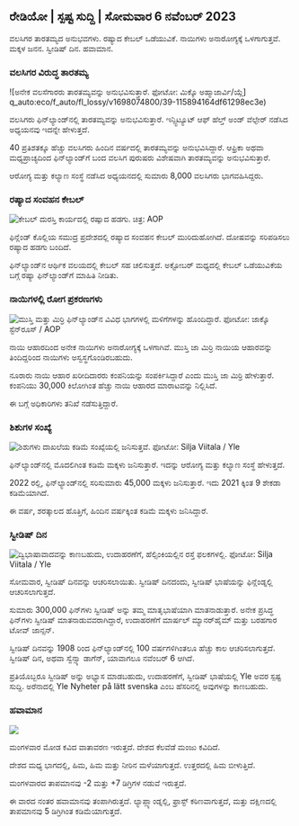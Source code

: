 ## ರೇಡಿಯೋ \| ಸ್ಪಷ್ಟ ಸುದ್ದಿ \| ಸೋಮವಾರ 6 ನವೆಂಬರ್ 2023

ವಲಸಿಗರ ತಾರತಮ್ಯದ ಅನುಭವಗಳು. ರಷ್ಯಾದ ಕೇಬಲ್ ಒಡೆಯುವಿಕೆ. ನಾಯಿಗಳು ಅನಾರೋಗ್ಯಕ್ಕೆ ಒಳಗಾಗುತ್ತವೆ. ಮಕ್ಕಳ ಜನನ. ಸ್ವೀಡಿಷ್ ದಿನ. ಹವಾಮಾನ.

### ವಲಸಿಗರ ವಿರುದ್ಧ ತಾರತಮ್ಯ

![ಅನೇಕ ವಲಸೆಗಾರರು ತಾರತಮ್ಯವನ್ನು ಅನುಭವಿಸುತ್ತಾರೆ. ಫೋಟೋ: ಮಿಕ್ಕೊ ಅಹ್ಮಾಜಾರ್ವಿ/ಯ್ಲೆ] q_auto:eco/f_auto/fl_lossy/v1698074800/39-115894164df61298ec3e)

ವಲಸಿಗರು ಫಿನ್‌ಲ್ಯಾಂಡ್‌ನಲ್ಲಿ ತಾರತಮ್ಯವನ್ನು ಅನುಭವಿಸುತ್ತಾರೆ. ಇನ್ಸ್ಟಿಟ್ಯೂಟ್ ಆಫ್ ಹೆಲ್ತ್ ಅಂಡ್ ವೆಲ್ಫೇರ್ ನಡೆಸಿದ ಅಧ್ಯಯನವು ಇದನ್ನೇ ಹೇಳುತ್ತದೆ.

40 ಪ್ರತಿಶತಕ್ಕೂ ಹೆಚ್ಚು ವಲಸಿಗರು ಹಿಂದಿನ ವರ್ಷದಲ್ಲಿ ತಾರತಮ್ಯವನ್ನು ಅನುಭವಿಸಿದ್ದಾರೆ. ಆಫ್ರಿಕಾ ಅಥವಾ ಮಧ್ಯಪ್ರಾಚ್ಯದಿಂದ ಫಿನ್‌ಲ್ಯಾಂಡ್‌ಗೆ ಬಂದ ವಲಸಿಗ ಪುರುಷರು ವಿಶೇಷವಾಗಿ ತಾರತಮ್ಯವನ್ನು ಅನುಭವಿಸುತ್ತಾರೆ.

ಆರೋಗ್ಯ ಮತ್ತು ಕಲ್ಯಾಣ ಸಂಸ್ಥೆ ನಡೆಸಿದ ಅಧ್ಯಯನದಲ್ಲಿ ಸುಮಾರು 8,000 ವಲಸಿಗರು ಭಾಗವಹಿಸಿದ್ದರು.

### ರಷ್ಯಾದ ಸಂವಹನ ಕೇಬಲ್

![ಕೇಬಲ್ ದುರಸ್ತಿ ಕಾರ್ಯದಲ್ಲಿ ರಷ್ಯಾದ ಹಡಗು. ಚಿತ್ರ: AOP](https://images.cdn.yle.fi/image/upload/c_crop,h_3283,w_5838,x_0,y_380/ar_1.777777777777777,c_fill,g_faces,h_671/wd_co:to/f_auto/fl_lossy/v1699268142/39-11962776548c5acae94c)

ಫಿನ್ಲೆಂಡ್ ಕೊಲ್ಲಿಯ ಸಮುದ್ರ ಪ್ರದೇಶದಲ್ಲಿ ರಷ್ಯಾದ ಸಂವಹನ ಕೇಬಲ್ ಮುರಿದುಹೋಗಿದೆ. ದೋಷವನ್ನು ಸರಿಪಡಿಸಲು ರಷ್ಯಾದ ಹಡಗು ಬಂದಿದೆ.

ಫಿನ್‌ಲ್ಯಾಂಡ್‌ನ ಆರ್ಥಿಕ ವಲಯದಲ್ಲಿ ಕೇಬಲ್ ಸಹ ಚಲಿಸುತ್ತದೆ. ಅಕ್ಟೋಬರ್ ಮಧ್ಯದಲ್ಲಿ ಕೇಬಲ್ ಒಡೆಯುವಿಕೆಯ ಬಗ್ಗೆ ರಷ್ಯಾ ಫಿನ್‌ಲ್ಯಾಂಡ್‌ಗೆ ಮಾಹಿತಿ ನೀಡಿತು.

### ನಾಯಿಗಳಲ್ಲಿ ರೋಗ ಪ್ರಕರಣಗಳು

![ಮುಸ್ತಿ ಮತ್ತು ಮಿರ್ರಿ ಫಿನ್‌ಲ್ಯಾಂಡ್‌ನ ವಿವಿಧ ಭಾಗಗಳಲ್ಲಿ ಮಳಿಗೆಗಳನ್ನು ಹೊಂದಿದ್ದಾರೆ. ಫೋಟೋ: ಜಾಕ್ಕೊ ಸ್ಟೆನ್‌ರೂಸ್ / AOP](https://images.cdn.yle.fi/image/upload/c_crop,h_2746,w_4883,x_0,y_452/ar_1.77777777777777777,c_fill,g_1_faces.d_1_0q_auto:eco/f_auto/fl_lossy/v1699194714/39-11960056547a6fe024cd)

ನಾಯಿ ಆಹಾರದಿಂದ ಅನೇಕ ನಾಯಿಗಳು ಅನಾರೋಗ್ಯಕ್ಕೆ ಒಳಗಾಗಿವೆ. ಮುಸ್ತಿ ಜಾ ಮಿರ್ರಿ ನಾಯಿಯ ಆಹಾರವನ್ನು ತಿಂದಿದ್ದರಿಂದ ನಾಯಿಗಳು ಅಸ್ವಸ್ಥಗೊಂಡಿರಬಹುದು.

ನೂರಾರು ನಾಯಿ ಆಹಾರ ಖರೀದಿದಾರರು ಕಂಪನಿಯನ್ನು ಸಂಪರ್ಕಿಸಿದ್ದಾರೆ ಎಂದು ಮುಸ್ತಿ ಜಾ ಮಿರ್ರಿ ಹೇಳುತ್ತಾರೆ. ಕಂಪನಿಯು 30,000 ಕಿಲೋಗಿಂತ ಹೆಚ್ಚು ನಾಯಿ ಆಹಾರದ ಮಾರಾಟವನ್ನು ನಿಲ್ಲಿಸಿದೆ.

ಈ ಬಗ್ಗೆ ಅಧಿಕಾರಿಗಳು ತನಿಖೆ ನಡೆಸುತ್ತಿದ್ದಾರೆ.

### ಶಿಶುಗಳ ಸಂಖ್ಯೆ

![ ಶಿಶುಗಳು ದಾಖಲೆಯ ಕಡಿಮೆ ಸಂಖ್ಯೆಯಲ್ಲಿ ಜನಿಸುತ್ತವೆ. ಫೋಟೋ: Silja Viitala / Yle](https://images.cdn.yle.fi/image/upload/c_crop,h_2812,w_5000,x_0,y_233/ar_1.777777777777777777,c_fill,g6_faces.wd_2750q_auto:eco/f_auto/fl_lossy/v1697805617/39-1189261653274b0907f5)

ಫಿನ್‌ಲ್ಯಾಂಡ್‌ನಲ್ಲಿ ಮೊದಲಿಗಿಂತ ಕಡಿಮೆ ಮಕ್ಕಳು ಜನಿಸುತ್ತಾರೆ. ಇದನ್ನು ಆರೋಗ್ಯ ಮತ್ತು ಕಲ್ಯಾಣ ಸಂಸ್ಥೆ ಹೇಳುತ್ತದೆ.

2022 ರಲ್ಲಿ, ಫಿನ್‌ಲ್ಯಾಂಡ್‌ನಲ್ಲಿ ಸರಿಸುಮಾರು 45,000 ಮಕ್ಕಳು ಜನಿಸುತ್ತಾರೆ. ಇದು 2021 ಕ್ಕಿಂತ 9 ಶೇಕಡಾ ಕಡಿಮೆಯಾಗಿದೆ.

ಈ ವರ್ಷ, ಶರತ್ಕಾಲದ ಹೊತ್ತಿಗೆ, ಹಿಂದಿನ ವರ್ಷಕ್ಕಿಂತ ಕಡಿಮೆ ಮಕ್ಕಳು ಜನಿಸಿದ್ದಾರೆ.

### ಸ್ವೀಡಿಷ್ ದಿನ

![ದ್ವಿಭಾಷಾವಾದವನ್ನು ಕಾಣಬಹುದು, ಉದಾಹರಣೆಗೆ, ಹೆಲ್ಸಿಂಕಿಯಲ್ಲಿನ ರಸ್ತೆ ಫಲಕಗಳಲ್ಲಿ. ಫೋಟೋ: Silja Viitala / Yle](https://images.cdn.yle.fi/image/upload/c_crop,h_2813,w_5000,x_0,y_0/ar_1.77777777777777777,c_fill,g_faces/wh_170,wh_1750,wh_1750q_auto:eco/f_auto/fl_lossy/v1615970514/39-7850546051bda715b05)

ಸೋಮವಾರ, ಸ್ವೀಡಿಷ್ ದಿನವನ್ನು ಆಚರಿಸಲಾಯಿತು. ಸ್ವೀಡಿಷ್ ದಿನದಂದು, ಸ್ವೀಡಿಷ್ ಭಾಷೆಯನ್ನು ಫಿನ್ಲೆಂಡ್ನಲ್ಲಿ ಆಚರಿಸಲಾಗುತ್ತದೆ.

ಸುಮಾರು 300,000 ಫಿನ್‌ಗಳು ಸ್ವೀಡಿಷ್ ಅನ್ನು ತಮ್ಮ ಮಾತೃಭಾಷೆಯಾಗಿ ಮಾತನಾಡುತ್ತಾರೆ. ಅನೇಕ ಪ್ರಸಿದ್ಧ ಫಿನ್‌ಗಳು ಸ್ವೀಡಿಷ್ ಮಾತನಾಡುವವರಾಗಿದ್ದಾರೆ, ಉದಾಹರಣೆಗೆ ಮಾರ್ಷಲ್ ಮ್ಯಾನರ್‌ಹೈಮ್ ಮತ್ತು ಬರಹಗಾರ ಟೋವ್ ಜಾನ್ಸನ್.

ಸ್ವೀಡಿಷ್ ದಿನವನ್ನು 1908 ರಿಂದ ಫಿನ್‌ಲ್ಯಾಂಡ್‌ನಲ್ಲಿ 100 ವರ್ಷಗಳಿಗಿಂತಲೂ ಹೆಚ್ಚು ಕಾಲ ಆಚರಿಸಲಾಗುತ್ತದೆ. ಸ್ವೀಡಿಷ್ ದಿನ, ಅಥವಾ ಸ್ವೆನ್ಸ್ಕಾ ಡಾಗೆನ್, ಯಾವಾಗಲೂ ನವೆಂಬರ್ 6 ಆಗಿದೆ.

ಪ್ರತಿಯೊಬ್ಬರೂ ಸ್ವೀಡಿಷ್ ಅನ್ನು ಅಭ್ಯಾಸ ಮಾಡಬಹುದು, ಉದಾಹರಣೆಗೆ, ಸ್ವೀಡಿಷ್ ಭಾಷೆಯಲ್ಲಿ Yle ಅವರ ಸ್ಪಷ್ಟ ಸುದ್ದಿ. ಅರೆನಾದಲ್ಲಿ Yle Nyheter på lätt svenska ಎಂಬ ಹೆಸರಿನಲ್ಲಿ ಅವುಗಳನ್ನು ಕಾಣಬಹುದು.

### ಹವಾಮಾನ

![](https://images.cdn.yle.fi/image/upload/c_crop,h_1080,w_1919,x_0,y_0/ar_1.7777777777777777,c_fill,g_faces,h_675,w_co_120f_auto/fl_lossy/v1699290254/39-119671665491c7602c1a)

ಮಂಗಳವಾರ ಮೋಡ ಕವಿದ ವಾತಾವರಣ ಇರುತ್ತದೆ. ದೇಶದ ಕೆಲವೆಡೆ ಮಂಜು ಕವಿದಿದೆ.

ದೇಶದ ಮಧ್ಯ ಭಾಗದಲ್ಲಿ, ಹಿಮ, ಹಿಮ ಮತ್ತು ನೀರಿನ ಮಳೆಯಾಗುತ್ತದೆ. ಉತ್ತರದಲ್ಲಿ ಹಿಮ ಬೀಳುತ್ತಿದೆ.

ಮಂಗಳವಾರದ ತಾಪಮಾನವು -2 ಮತ್ತು +7 ಡಿಗ್ರಿಗಳ ನಡುವೆ ಇರುತ್ತದೆ.

ಈ ವಾರದ ನಂತರ ಹವಾಮಾನವು ತಂಪಾಗಿರುತ್ತದೆ. ಲ್ಯಾಪ್ಲ್ಯಾಂಡ್ನಲ್ಲಿ, ಫ್ರಾಸ್ಟ್ ಕಠಿಣವಾಗುತ್ತದೆ, ಮತ್ತು ದಕ್ಷಿಣದಲ್ಲಿ ತಾಪಮಾನವು 5 ಡಿಗ್ರಿಗಿಂತ ಕಡಿಮೆಯಾಗುತ್ತದೆ.